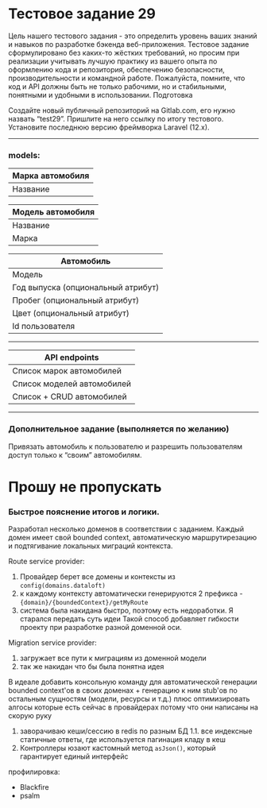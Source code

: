 # Тестовое задание 29

Цель нашего тестового задания - это определить уровень ваших знаний и навыков по разработке бэкенда веб-приложения. Тестовое задание сформулировано без каких-то жёстких требований, но просим при реализации учитывать лучшую практику из вашего опыта по оформлению кода и репозитория, обеспечению безопасности, производительности и командной работе. Пожалуйста, помните, что код и API должны быть не только рабочими, но и стабильными, понятными и удобными в использовании.
Подготовка

Создайте новый публичный репозиторий на Gitlab.com, его нужно назвать “test29”. Пришлите на него ссылку по итогу тестового.
Установите последнюю версию фреймворка Laravel (12.x).

---

### models:

| Марка автомобиля  |
|-------------------|
| Название          |

| Модель автомобиля                  |
|------------------------------------|
| Название                           |
| Марка                              |                              

| Автомобиль                         |                         
|------------------------------------|
| Модель                             |                             
| Год выпуска (опциональный атрибут) | 
| Пробег (опциональный атрибут)      |       
| Цвет (опциональный атрибут)        |     
| Id пользователя                    |

---

| API endpoints              |
|----------------------------|
| Список марок автомобилей   |    
| Список моделей автомобилей | 
| Список + CRUD автомобилей  |

---

### Дополнительное задание (выполняется по желанию)
Привязать автомобиль к пользователю и разрешить пользователям доступ только к “своим” автомобилям.


# Прошу не пропускать
### Быстрое пояснение итогов и логики.
Разработал несколько доменов в соответствии с заданием. 
Каждый домен имеет свой bounded context, автоматическую маршрутирезацию и подтягивание локальных миграций контекста.

Route service provider:
1. Провайдер берет все домены и контексты из `config(domains.dataloft)`
2. к каждому контексту автоматически генерируются 2 префикса - `{domain}/{boundedContext}/getMyRoute`
3. система была накидана быстро, поэтому есть недоработки. Я старался передать суть идеи
Такой способ добавляет гибкости проекту при разработке разной доменной оси.

Migration service provider:
1. загружает все пути к миграциям из доменной модели
2. так же накидан что бы была понятна идея

В идеале добавить консольную команду для автоматической генерации bounded context'ов в своих доменах + генерацию к ним stub'ов по остальным сущностям (модели, ресурсы и т.д.)
плюс оптимизировать алгосы которые есть сейчас в провайдерах потому что они написаны на скорую руку

1. заворачиваю кеши/сессию в redis по разным БД
1.1. все индексные статичные ответы, где используется пагинация кладу в кеш
2. Контроллеры юзают кастомный метод `asJson()`, который гарантирует единый интерфейс


профилировка:
- Blackfire
- psalm
